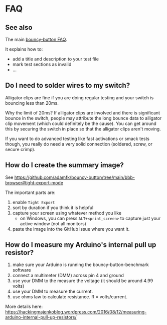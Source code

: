 # FAQ
## See also
The main [bouncy-button FAQ](https://github.com/adamfk/bouncy-button/blob/main/faq.md).

It explains how to:
* add a title and description to your test file
* mark test sections as invalid
* ...

## Do I need to solder wires to my switch?
Alligator clips are fine if you are doing regular testing and your switch is bouncing less than 20ms.

Why the limit of 20ms? If alligator clips are involved and there is significant bounce in the switch, people may attribute the long bounce data to alligator clip movement (which could definitely be the cause).
You can get around this by securing the switch in place so that the alligator clips aren't moving.

If you want to do advanced testing like fast activations or smack tests though, you really do need a very solid connection (soldered, screw, or secure crimp).

## How do I create the summary image?
See https://github.com/adamfk/bouncy-button/tree/main/bbb-browser#tight-export-mode

The important parts are:
1. enable `Tight Export`
2. sort by duration if you think it is helpful
3. capture your screen using whatever method you like
   - on Windows, you can press `ALT+<print_screen>` to capture just your active window (not all monitors)
4. paste the image into the GitHub issue where you want it.

## How do I measure my Arduino's internal pull up resistor?
1. make sure your Arduino is running the bouncy-button-benchmark software
2. connect a multimeter (DMM) across pin 4 and ground
3. use your DMM to the measure the voltage (it should be around 4.99 volts)
4. use your DMM to measure the current.
5. use ohms law to calculate resistance. R = volts/current.

More details here: https://hackingmajenkoblog.wordpress.com/2016/08/12/measuring-arduino-internal-pull-up-resistors/

